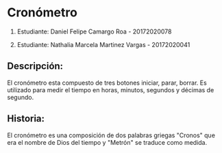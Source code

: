 # Cronómetro

1) Estudiante: Daniel Felipe Camargo Roa - 20172020078

2) Estudiante: Nathalia Marcela Martinez Vargas - 20172020041

## Descripción:
El cronómetro esta compuesto de tres botones iniciar, parar, borrar. Es utilizado para medir el tiempo en horas, minutos, segundos y décimas de segundo. 

## Historia:
El cronómetro es una composición de dos palabras griegas "Cronos" que era el nombre de Dios del tiempo y "Metrón" se traduce como medida. 

